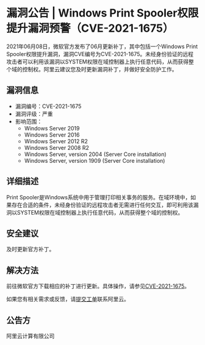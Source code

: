 # 漏洞公告 \| Windows Print Spooler权限提升漏洞预警（CVE-2021-1675）

2021年06月08日，微软官方发布了06月更新补丁，其中包括一个Windows Print Spooler权限提升漏洞，漏洞CVE编号为CVE-2021-1675。未经身份验证的远程攻击者可以利用该漏洞以SYSTEM权限在域控制器上执行任意代码，从而获得整个域的控制权。阿里云建议您及时更新漏洞补丁，并做好安全防护工作。

## 漏洞信息

-   漏洞编号：CVE-2021-1675
-   漏洞评级：严重
-   影响范围：
    -   Windows Server 2019
    -   Windows Server 2016
    -   Windows Server 2012 R2
    -   Windows Server 2008 R2
    -   Windows Server, version 2004 \(Server Core installation\)
    -   Windows Server, version 1909 \(Server Core installation\)

## 详细描述

Print Spooler是Windows系统中用于管理打印相关事务的服务。在域环境中，如果存在合适的条件，未经身份验证的远程攻击者无需进行任何交互，即可利用该漏洞以SYSTEM权限在域控制器上执行任意代码，从而获得整个域的控制权。

## 安全建议

及时更新官方补丁。

## 解决方法

前往微软官方下载相应的补丁进行更新。具体操作，请参见[CVE-2021-1675](https://msrc.microsoft.com/update-guide/en-US/vulnerability/CVE-2021-1675)。

如果您有相关需求或反馈，请[提交工单](https://selfservice.console.aliyun.com/ticket/createIndex.htm)联系阿里云。

## 公告方

阿里云计算有限公司

